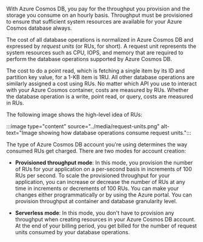 With Azure Cosmos DB, you pay for the throughput you provision and the storage you consume on an hourly basis. Throughput must be provisioned to ensure that sufficient system resources are available for your Azure Cosmos database always. 

The cost of all database operations is normalized in Azure Cosmos DB and expressed by *request units* (or RUs, for short). A request unit represents the system resources such as CPU, IOPS, and memory that are required to perform the database operations supported by Azure Cosmos DB.

The cost to do a point read, which is fetching a single item by its ID and partition key value, for a 1-KB item is 1RU. All other database operations are similarly assigned a cost using RUs. No matter which API you use to interact with your Azure Cosmos container, costs are measured by RUs. Whether the database operation is a write, point read, or query, costs are measured in RUs.

The following image shows the high-level idea of RUs:

:::image type="content" source="../media/request-units.png" alt-text="Image showing how database operations consume request units.":::

The type of Azure Cosmos DB account you're using determines the way consumed RUs get charged. There are two modes for account creation:

*  **Provisioned throughput mode**: In this mode, you provision the number of RUs for your application on a per-second basis in increments of 100 RUs per second. To scale the provisioned throughput for your application, you can increase or decrease the number of RUs at any time in increments or decrements of 100 RUs. You can make your changes either programmatically or by using the Azure portal. You can provision throughput at container and database granularity level.

*  **Serverless mode**: In this mode, you don't have to provision any throughput when creating resources in your Azure Cosmos DB account. At the end of your billing period, you get billed for the number of request units consumed by your database operations.
